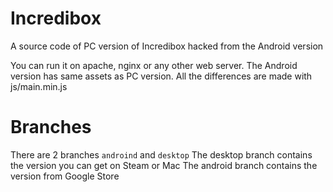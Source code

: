 # Incredibox
A source code of PC version of Incredibox hacked from the Android version

You can run it on apache, nginx or any other web server.
The Android version has same assets as PC version.
All the differences are made with js/main.min.js

# Branches
There are 2 branches `androind` and `desktop`
The desktop branch contains the version you can get on Steam or Mac
The android branch contains the version from Google Store
